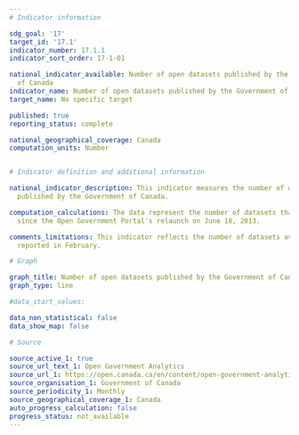 ```yaml
---
# Indicator information

sdg_goal: '17'
target_id: '17.1'
indicator_number: 17.1.1
indicator_sort_order: 17-1-01

national_indicator_available: Number of open datasets published by the Government
  of Canada
indicator_name: Number of open datasets published by the Government of Canada
target_name: No specific target

published: true
reporting_status: complete

national_geographical_coverage: Canada
computation_units: Number


# Indicator definition and additional information

national_indicator_description: This indicator measures the number of open datasets
  published by the Government of Canada.

computation_calculations: The data represent the number of datasets that are published
  since the Open Government Portal's relaunch on June 18, 2013.

comments_limitations: This indicator reflects the number of datasets available as
  reported in February.

# Graph

graph_title: Number of open datasets published by the Government of Canada
graph_type: line

#data_start_values:

data_non_statistical: false
data_show_map: false

# Source

source_active_1: true
source_url_text_1: Open Government Analytics
source_url_1: https://open.canada.ca/en/content/open-government-analytics#monthly
source_organisation_1: Government of Canada
source_periodicity_1: Monthly
source_geographical_coverage_1: Canada
auto_progress_calculation: false
progress_status: not_available
---
```

